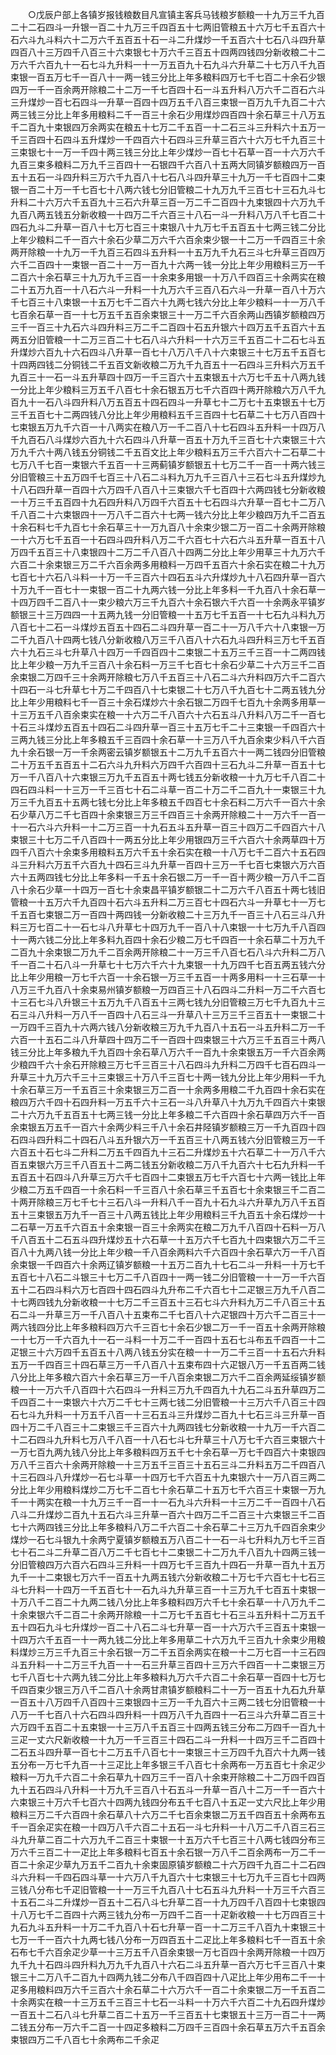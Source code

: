 <!-- { "loadSidebar": true } -->
　　○戊辰户部上各镇岁报钱粮数目凡宣镇主客兵马钱粮岁额粮一十九万三千九百二十二石四斗一升银一百二十九万三千四百五十七两旧管粮五十六万七千五百六十石六斗九斗料六十二万六千五百五十石一斗二升煤炒一千五百六十七石八斗四升草四百八十三万四千八百三十六束银七十万六千三百五十四两四钱四分新收粮二十二万六千六百九十一石七斗九升料一十一万五百九十石九斗六升草二十七万八千九百束银一百五万七千一百八十一两一钱三分比上年多粮料四万七千七百二十余石少银四万一千一百余两开除粮二十二万一千七百四十石一斗五升料八万六千二百石六斗三升煤炒一百七石四斗一升草一百四十四万五千八百三束银一百万九千九百二十六两三钱三分比上年多用粮料二千一百三十余石少用煤炒四百四十余石草三十八万五千二百九十束银四万余两实在粮五十七万二千五百一十二石三斗三升料六十五万一千三百四十石四斗五升煤炒一千四百六十石四斗三升草三百六十六万七千九百三十三束银七十一万一千四十两三钱三分比上年少煤炒一百七十石草一百一十六万六千九百三束多粮料二万九千三百四十一石银四千六百八十五两大同镇岁额粮四万一百五十五石一斗四升料三万六千九百八十七石八斗四升草三十九万一千七百四十二束银一百二十万一千七百七十八两六钱七分旧管粮二十九万九千三百七十三石九斗七升料二十六万六千五百九十三石六升草三百一万二千二百四十九束银四十六万九千九百八两五钱五分新收粮一十四万二千六百三十八石一斗一升料八万八千七百二十四石九斗二升草一百八十七万七百三十束银八十九万七千五百五十七两三钱二分比上年少粮料二千一百六十余石少草二万六千六百余束少银一十二万一千四百三十余两开除粮一十九万一千九百三石四斗五升料一十五万九千九石三斗七升草三百四万六千二百四十一束银一百二十一万一百九十六两一钱一分比上年少用粮料三万一千二百六十余石草三十九万九千三百一十余束多用银一十万八千四百三十余两实在粮二十五万九百一十八石六斗一升料一十九万六千三百八石六斗一升草一百八十万六千七百三十八束银一十五万七千二百六十九两七钱六分比上年少粮料一十一万八千七百余石草一百一十七万五千五百余束银三十一万二千六百余两山西镇岁额粮四万三千一百三十九石六斗四升料三万二千二百四十石五升银六十四万五千五百六十五两五分旧管粮一十二万三百二十七石八斗六升料一十六万三千五百二十二石七斗五升煤炒六百九十六石四斗八升草一百七十八万八千八十六束银三十七万五千五百七十四两四钱二分铜钱二千五百文新收粮二万九千九百五十一石四斗三升料六万五千九百三十一石一斗五升草四十四万一千三百六十五束银五十六万七千五十八两九钱一分比上年少粮料三万五千八百七十余石银五万七千六百四十两开除粮六万八千九百九十一石八斗四升料八万五百五十四石四斗一升草七十二万七十五束银五十七万三千五百七十二两四钱八分比上年少用粮料五千三百四十七石草二十七万八百四十七束银五万九千六百一十八两实在粮八万一千二百八十七石四斗五升料一十四万八千九百石八斗煤炒六百九十六石四斗八升草一百五十万九千三百七十六束银三十六万九千六十两八钱五分铜钱二千五百文比上年少粮料五万三千六百六十二石草二十七万八千七百一束银六千五百一十三两蓟镇岁额银五十七万二千一百一十两六钱三分旧管粮三十五万四千七百三十八石二斗料九万九千三百八十三石七斗五升煤炒九十八石四升草一百四十六万四千八百八十三束银六千七百四十六两四钱七分新收粮一十万三千五百四十九石四升料八万四千六百五十七石四斗六升草一百七十二万八千八百二十六束银四十一万八千二百六十七两一钱六分比上年少粮四万九千二百五十余石料七千九百七十余石草三十一万九百八十余束少银二万一百二十余两开除粮一十六万七千五百一十石四斗四升料八万二千六百七十六石六斗五升草一百五十八万四千五百三十八束银四十二万二千八百八十四两二分比上年少用草三十九万六千六百二十余束银三万二千六百余两多用粮料一万四千五百六十余石实在粮二十九万七百七十六石八斗料一十万一千三百六十四石五斗六升煤炒九十八石四升草一百六十万九千一百七十一束银一百二十九两六钱一分比上年多料一千九百八十余石草一十四万四千二百八十一束少粮六万三千九百六十余石银六千六百一十余两永平镇岁额银三十三万四四一十五两九钱一分旧管粮一十五万七千五百一十七石九斗料九万八百七十二石一斗煤炒五百五十四石二斗四升草一百二十一万八千六十八束银一万二千九百八十四两七钱八分新收粮八万三千八百八十六石九斗四升料三万七千五百六十九石三斗七升草八十四万一千四百四十二束银二十五万三千三百一十二两四钱比上年少粮一万九千三百八十余石料一万三千七百七十余石少草二十六万三千二百余束银二万四千三十余两开除粮七万八千五百三十八石二斗六升料四万六千二百六十四石一斗七升草七十万二千四百八十七束银二十七万八千九百七十二两五钱九分比上年少用粮料七千一百三十余石煤炒六十余石银二万四千七百九十余两多用草一十三万五千八百余束实在粮一十六万二千八百六十六石五斗八升料八万二千一百七十石三斗煤炒五百五十四石二斗四升草一百三十五万七千二十三束银一千四百六十三两九钱三分比上年多粮五千三百四十余石草一十三万八千九百余束少料八千六百九十余石银一万一千余两密云镇岁额银五十二万九千五百六十一两二钱四分旧管粮二十万五千五百五十二石六斗九升料六万四千六百四十三石九斗二升草一百五十七万一千八百八十六束银三万九千五百五十两七钱五分新收粮一十九万七千八百二十四石四斗料一十三万一千三百七十石二斗草一百二十万二千二百九十一束银三十九万三千九百五十五两七钱七分比上年多粮五千四百七十余石料二万六千一百六十余石少草八万二千七百四十余束银三万三千四百三十余两开除粮二十一万六千一百一十一石六斗六升料一十二万三百一十九石五斗五升草一百三十四万二千四百六十八束银三十七万二千八百四十一两五分比上年少用银四万三千六百六十余两草四十万四千八百六十余束多用粮料五万六千五十余石实在粮一十八万七千二百六十五石四斗三升料六万五千六百九十四石三斗九升草一百四十三万一千七百七束银六万六百六十五两四钱七分比上年多料一千五十余石银二万一千一百十两少粮一万八千二百八十余石少草一十四万一百七十余束昌平镇岁额银二十二万六千八百五十两七钱旧管粮一十五万六千九百四十石六斗五升料二万三百七十四石六斗一升草七十一万七千五百七束银二万一百四十两四钱一分新收粮二十三万九千一百三十八石三斗八升料三万七百二十一石七斗八升草七十四万九千一百八十八束银一十七万九千八百四十一两六钱二分比上年多料九百四十余石少粮二万七千四百一十余石草二十万九千二百九十余束银二万九千二百余两开除粮二十一万三千八百七石八斗六升料二万八千一百二十石八斗一升草七十七万六千六十九束银一十九万四千七百五两五钱六分比上年少用粮一万七千六百一十余石银一万三千五百一十两多用料一十三石草一十八万三千九百八十余束易州镇岁额粮一万四百三十八石四斗二升料一万二千六百七十三石七斗八升银三十五万九千八百五十三两七钱九分旧管粮三万七千九百九十三石三斗八升料一万八千一百四十八石三斗一升草八十三万三千三百五十一束银二十一万四千三百九十六两六钱八分新收粮三万九千九百八十五石一斗五升料二万一千六百一十五石二斗八升草四十四万二千一百四十四束银三十六万三千五百三十两八钱三分比上年多粮九千九百四十余石草八万六千一百九十余束银五万一千六百余两少粮四千六十余石开除粮三万七千三百三十八石四斗九升料二万四千七百石四斗一升草三十九万六千三十三束银三十万八千三百七十两一钱九分比上年少用料一千九十余石草三万一千五百三十余束银三万二百一十余两多用粮二千九百四十余石实在粮四万六千四十石四升料一万五千六十三石一斗八升草八十九万九千四百六十束银二十六万九千五百五十七两三钱一分比上年多粮二千六百四十余石草四万六千一百余束银五万五千一百六十余两少料三千八十余石井陉镇岁额粮三万一千九百四十四石四斗四升料二十四石八斗五升银六万一千五百三十八两五钱六分旧管粮三万一千六百五十石七斗二升料二万五千四百九十三石二升煤炒五十六石草二十一万八千六百五束银六万三千八百五十二两二钱五分新收粮二万八千九百六十七石九升料一千五百五十石四斗八升草三万六千七百四十二束银五万七千六百七十六两一钱比上年少粮二万五千四百一十余石料一千三百八十余石草三千五百七十余束银三千二百二十两开除粮三万七千七十三石八斗一升料八千一百九十石九斗六升草九万八千五百五十三束银五万九千一百三十八两五钱比上年少用粮料三千九百五十余石煤炒一十二石草一万五千六百五十余束银一百三十余两实在粮二万九千八百四十石料一万八千八百五十二石五斗四升煤炒五十六石草一十五万六千七百九十四束银六万二千三百八十九两八钱一分比上年少粮一千八百余两料六千六百四十余石草六万一千八百余束银一千四百六十余两辽镇岁额粮一十五万二百九十七石二斗一升料一十万七千五百七十八石二斗银三十七万二千八百四十一两一钱二分旧管粮一十一万一千六百五十二石四斗料六万七百四十四石四斗九升布二千六百七十二疋银三万九千八百二十七两四钱九分新收粮一十七万二千三百五十三石七斗六升料九万二千八百三十五石二斗一升草三万一千八百八十五束布二千七百八十六疋银四十万六千二百三十一两六钱四分比上年多粮料四万六千三百七十余石少银二万一千一百五十余两开除粮一十七万一千六百九十一石一斗料一十万二千一百四十五石七斗布五千四百一十二疋银三十六万四千五百五十八两八钱五分实在粮一十一万二千三百一十五石六升料五万一千四百三十四石草三万一千八百八十五束布四十六疋银八万一千五百两二钱八分比上年多粮六百六十余石草三万一千八百余束银二万六千二百余两延绥镇岁额粮一十一万六千八百四十六石四斗一升料三万九千四百九十九石二斗五升草四万二千四百二十一束银六十六万二千七十三两七钱二分旧管粮一十三万六千八百三十四石七斗九升料一十万五千八百一十三石五斗三升煤炒二百九十七石三斗三升草一百四十万二千八百三十二束银三千三百六十九两四钱七分新收粮一十九万一千六百二十二石四斗九升料七万八千八百一十八石七斗七升草三十八万七千六百三束银六十一万七百九两九钱八分比上年多粮料四万五千七十余石草一万七千四百六十束银四万八千三百六十余两开除粮一十三万五千三百三十五石三斗二升料五万二千四百八十三石四斗八升煤炒一石七斗草一十四万七千六百五十九束银六十一万八百三两二分比上年少用粮料煤炒二万七千二百七十余石草二十五万七千六百三十束银一万九千一十两实在粮一十九万三千一百一十一石九斗六升料一十三万二千一百四十八石八斗二升煤炒二百九十五石六斗三升草一百六十四万二千二百三十六束银三千二百七十六两四钱三分比上年多粮料八万二千六百二十余石草二十三万九千四百余束少煤炒一石七斗银九十余两宁夏镇岁额粮五万八百二十一石一斗七升料九万七千三百七十石二斗二升草二百八万二千七百七十二束银二十二万九千八百九十四两三钱一分旧管粮四万六百六石四斗三升料一十四万七千三百九十四石一升草一百九十五万九千一十二束银七万六千一百五十九两五钱六分新收粮二十万七千六百七十七石三斗七升料一十四万一千五百七十一石九斗九升草三百一十三万九千七百五十束银一十万八千二百二十九两二钱八分比上年多粮料四万六千七十余石草一十八万九千二十余束银六千二百二十余两开除粮一十二万七千五百七十石三斗五升料十二万五千五十四石九斗七升煤炒一百二十八石二斗七升草一百一十六万六千三百五十束银一十四万六千五百一十一两九钱二分比上年多用草二十六万九千三百九十余束少用粮料煤炒三万三千九百三十余石银一万二千五百余两实在粮一十二万七百一十三石四斗五升料一十二万三千九百一十一石三升草三百四十三万六千四百一十二束银三万七千八百七十六两九钱二分比上年多粮料九万六千六百二十余石草一百四十七万七千四百束少银三万八千二百八十余两甘肃镇岁额粮料二十一万一百五十九石九升草一百五十八万四千八百四十三束银四十三万一千九百六十三两二钱七分旧管粮一十八万一千七百八十六石四斗四升料一十四万八千九百四十一石三斗六升草二百三十六万四千五百二十五束银一十三万八千五百三十四两五钱三分布二万四千一百九十三疋一丈六尺新收粮一十九万一千三百三十四石二斗一升料一十四万三千二百四十二石五斗四升草一百七十二万五千八百七十一束银三十三万四千九百六十九两一钱五分布一万七千九百一十三疋比上年多银三千八百七十余两布一万五百七十余疋少粮料一万九千六百二十余石草九十四万三千一百八十余束开除粮二十二万四千四百九十五石四斗八升料一十万九千三百八十石五斗一升草一百八十二万一千一百六十六束银三十万六千七百六十四两九钱四分布五千七百八十五疋一丈六尺比上年少用粮料三万二千六百四十余石草八十六万二千七百余束银二万五千四百五十余两布五千一百余疋实在粮一十四万八千六百二十五石一斗七升料一十八万二千八百三石三斗九升草二百二十六万九千二百三十束银一十五万六千七百三十八两七钱四分布三万六千三百二十一疋比上年多粮料七百五十余石银一万八千二百余两布一万二千一百二十余疋少草九万五千二百九十余束固原镇岁额粮二十六万四千九百二十二石四斗六升料一千四石四斗草一十六万八千九百六十七束银三十七万九千三百七十四两三钱八分布七千疋旧管粮一十一万三千九百八十七石五斗九升料一十万三千六百三十五石二斗二升煤炒一百五十二石八斗七升草二百一十九万四千八百四十七束银四十八万七千二百四十六两三钱九分布一万四千二百一十疋新收粮一十七万四百三十九石九斗五升料一十万二千九百八十石七升草一百一十二万三千八百九十束银三十七万一千一百六十九两七钱八分布一万四百五十二疋比上年多粮料七千一百五十余石布七千六百余疋少草一十三万五千八百余束银一万七百四十余两开除粮一十四万九千九十石四斗四升料九万九千九百八十六石二斗五升草一百六万七千三百八十束银三十二万八千二百九十四两九钱二分布八千四百四十八疋比上年少用布二千一十疋多用粮料四万六千三百六十余石草二十六万六千一百二十余束银二万一千五百二十余两实在粮一十三万五千三百三十七石一斗料一十万六千六百二十九石四升煤炒一百五十二石八斗七升草二百二十五万一千三百五十七束银五十三万一百二十一两二钱五分布一万六千二百一十四疋多粮料二万四千三百四十余石草五万六千五百余束银四万二千八百七十余两布二千余疋
